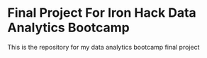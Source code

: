 # Final Project For Iron Hack Data Analytics Bootcamp
This is the repository for my data analytics bootcamp final project
